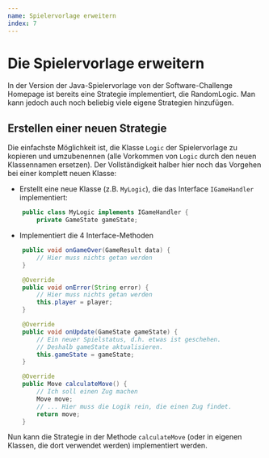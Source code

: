 ```yaml
---
name: Spielervorlage erweitern
index: 7
---
```


# Die Spielervorlage erweitern

In der Version der Java-Spielervorlage von der Software-Challenge
Homepage ist bereits eine Strategie implementiert, die RandomLogic. Man
kann jedoch auch noch beliebig viele eigene Strategien hinzufügen.

## Erstellen einer neuen Strategie

Die einfachste Möglichkeit ist, die Klasse `Logic` der Spielervorlage zu
kopieren und umzubenennen (alle Vorkommen von `Logic` durch den neuen
Klassennamen ersetzen). Der Vollständigkeit halber hier noch das
Vorgehen bei einer komplett neuen Klasse:

-   Erstellt eine neue Klasse (z.B. `MyLogic`), die das Interface
    `IGameHandler` implementiert:


```java
    public class MyLogic implements IGameHandler {
        private GameState gameState;
```
-   Implementiert die 4 Interface-Methoden


```java
    public void onGameOver(GameResult data) {
        // Hier muss nichts getan werden
    }

    @Override
    public void onError(String error) {
        // Hier muss nichts getan werden
        this.player = player;
    }

    @Override
    public void onUpdate(GameState gameState) {
        // Ein neuer Spielstatus, d.h. etwas ist geschehen. 
        // Deshalb gameState aktualisieren.
        this.gameState = gameState;
    }

    @Override
    public Move calculateMove() {
        // Ich soll einen Zug machen
        Move move;
        // ... Hier muss die Logik rein, die einen Zug findet.
        return move;
    }
```
Nun kann die Strategie in der Methode `calculateMove` (oder in eigenen
Klassen, die dort verwendet werden) implementiert werden.
